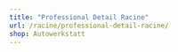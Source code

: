 ```yaml
---
title: "Professional Detail Racine"
url: /racine/professional-detail-racine/
shop: Autowerkstatt
---
```

